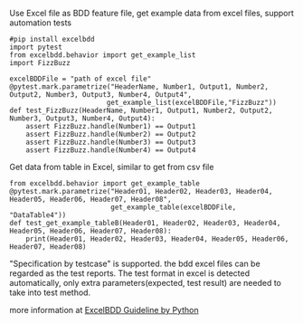 Use Excel file as BDD feature file, get example data from excel files, support automation tests

```
#pip install excelbdd
import pytest
from excelbdd.behavior import get_example_list
import FizzBuzz

excelBDDFile = "path of excel file" 
@pytest.mark.parametrize("HeaderName, Number1, Output1, Number2, Output2, Number3, Output3, Number4, Output4",
                        get_example_list(excelBDDFile,"FizzBuzz"))
def test_FizzBuzz(HeaderName, Number1, Output1, Number2, Output2, Number3, Output3, Number4, Output4):
    assert FizzBuzz.handle(Number1) == Output1
    assert FizzBuzz.handle(Number2) == Output2
    assert FizzBuzz.handle(Number3) == Output3
    assert FizzBuzz.handle(Number4) == Output4
```    

Get data from table in Excel, similar to get from csv file

```
from excelbdd.behavior import get_example_table
@pytest.mark.parametrize("Header01, Header02, Header03, Header04, Header05, Header06, Header07, Header08",
                         get_example_table(excelBDDFile, "DataTable4"))
def test_get_example_tableB(Header01, Header02, Header03, Header04, Header05, Header06, Header07, Header08):
    print(Header01, Header02, Header03, Header04, Header05, Header06, Header07, Header08)

```

"Specification by testcase" is supported. the bdd excel files can be regarded as the test reports. 
The test format in excel is detected automatically, only extra parameters(expected, test result) are needed to take into test method.
 
more information at [ExcelBDD Guideline by Python](https://dev.azure.com/simplopen/ExcelBDD/_wiki/wikis/ExcelBDD.wiki/80/ExcelBDD-Guideline-by-Python)